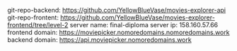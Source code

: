 git-repo-backend: https://github.com/YellowBlueVase/movies-explorer-api
git-repo-frontent: https://github.com/YellowBlueVase/movies-explorer-frontend/tree/level-2
server name: final-diploma 
server ip: 158.160.57.66 
frontend domain: https://moviepicker.nomoredomains.nomoredomains.work 
backend domain: https://api.moviepicker.nomoredomains.work